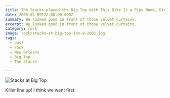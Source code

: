 ```yaml
---
title: The Stacks played the Big Top with This Bike Is a Pipe Bomb, Dinteen, and Narcissy.
date: 2005-01-09T22:00:00.000Z
summary: We looked good in front of those velvet curtains.
excerpt: We looked good in front of those velvet curtains.
category: rock
image: rock/stacks-at-big-top-jan-9-2005.jpg
tags:
  - post
  - rock
  - New Orleans
  - Big Top
  - The Stacks

---
```


![Stacks at Big Top](/static/img/rock/stacks-at-big-top-jan-9-2005.jpg "Stacks at Big Top")

Killer line up! I think we went first. 
